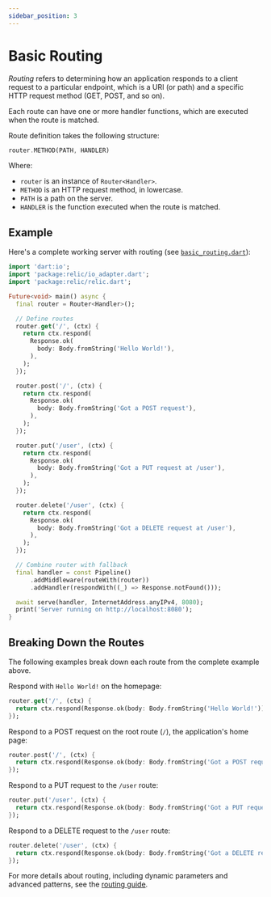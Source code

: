 ```yaml
---
sidebar_position: 3
---
```


# Basic Routing

_Routing_ refers to determining how an application responds to a client request to a particular endpoint, which is a URI (or path) and a specific HTTP request method (GET, POST, and so on).

Each route can have one or more handler functions, which are executed when the route is matched.

Route definition takes the following structure:

```dart
router.METHOD(PATH, HANDLER)
```

Where:

- `router` is an instance of `Router<Handler>`.
- `METHOD` is an HTTP request method, in lowercase.
- `PATH` is a path on the server.
- `HANDLER` is the function executed when the route is matched.

## Example

Here's a complete working server with routing (see [`basic_routing.dart`](https://github.com/serverpod/relic/blob/main/example/basic_routing.dart)):

```dart
import 'dart:io';
import 'package:relic/io_adapter.dart';
import 'package:relic/relic.dart';

Future<void> main() async {
  final router = Router<Handler>();

  // Define routes
  router.get('/', (ctx) {
    return ctx.respond(
      Response.ok(
        body: Body.fromString('Hello World!'),
      ),
    );
  });

  router.post('/', (ctx) {
    return ctx.respond(
      Response.ok(
        body: Body.fromString('Got a POST request'),
      ),
    );
  });

  router.put('/user', (ctx) {
    return ctx.respond(
      Response.ok(
        body: Body.fromString('Got a PUT request at /user'),
      ),
    );
  });

  router.delete('/user', (ctx) {
    return ctx.respond(
      Response.ok(
        body: Body.fromString('Got a DELETE request at /user'),
      ),
    );
  });

  // Combine router with fallback
  final handler = const Pipeline()
      .addMiddleware(routeWith(router))
      .addHandler(respondWith((_) => Response.notFound()));

  await serve(handler, InternetAddress.anyIPv4, 8080);
  print('Server running on http://localhost:8080');
}
```

## Breaking Down the Routes

The following examples break down each route from the complete example above.

Respond with `Hello World!` on the homepage:

```dart
router.get('/', (ctx) {
  return ctx.respond(Response.ok(body: Body.fromString('Hello World!')));
});
```

Respond to a POST request on the root route (`/`), the application's home page:

```dart
router.post('/', (ctx) {
  return ctx.respond(Response.ok(body: Body.fromString('Got a POST request')));
});
```

Respond to a PUT request to the `/user` route:

```dart
router.put('/user', (ctx) {
  return ctx.respond(Response.ok(body: Body.fromString('Got a PUT request at /user')));
});
```

Respond to a DELETE request to the `/user` route:

```dart
router.delete('/user', (ctx) {
  return ctx.respond(Response.ok(body: Body.fromString('Got a DELETE request at /user')));
});
```

For more details about routing, including dynamic parameters and advanced patterns, see the [routing guide](../guides/routing).
